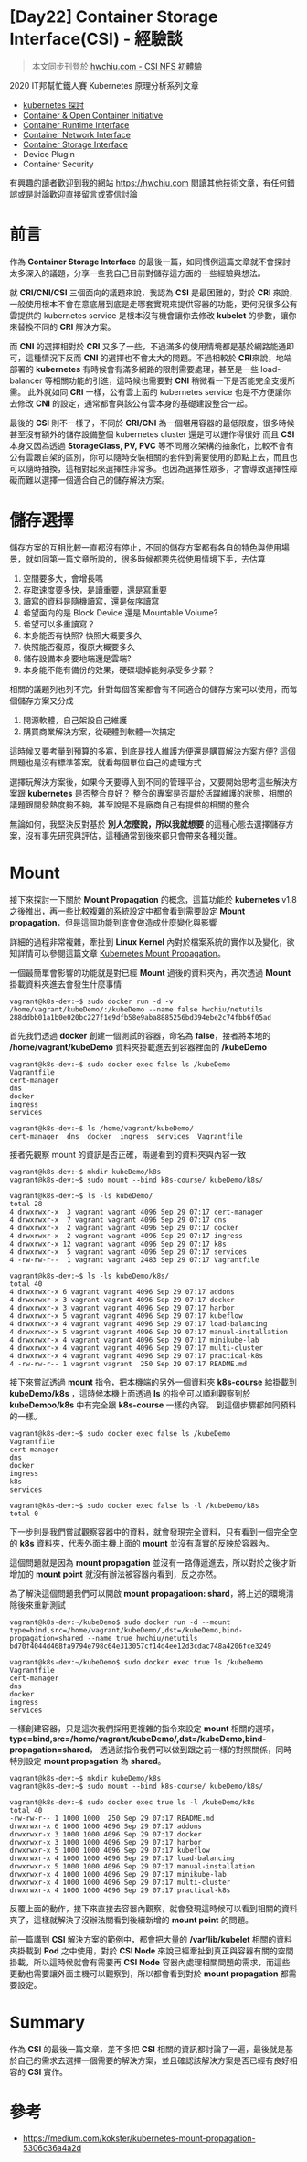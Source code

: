 [Day22] Container Storage Interface(CSI) - 經驗談
================================================

> 本文同步刊登於 [hwchiu.com - CSI NFS 初體驗](https://www.hwchiu.com/csi-nfs.html)

2020 IT邦幫忙鐵人賽 Kubernetes 原理分析系列文章

- [kubernetes 探討](https://ithelp.ithome.com.tw/articles/10215384/)
- [Container & Open Container Initiative](https://ithelp.ithome.com.tw/articles/10216215)
- [Container Runtime Interface](https://ithelp.ithome.com.tw/articles/10218127)
- [Container Network Interface](https://ithelp.ithome.com.tw/articles/10220626)
- [Container Storage Interface](https://ithelp.ithome.com.tw/articles/10224183)
- Device Plugin
- Container Security

有興趣的讀者歡迎到我的網站 https://hwchiu.com 閱讀其他技術文章，有任何錯誤或是討論歡迎直接留言或寄信討論

# 前言

作為 **Container Storage Interface** 的最後一篇，如同慣例這篇文章就不會探討太多深入的議題，分享一些我自己目前對儲存這方面的一些經驗與想法。

就 **CRI/CNI/CSI** 三個面向的議題來說，我認為 **CSI** 是最困難的，對於 **CRI** 來說，一般使用根本不會在意底層到底是走哪套實現來提供容器的功能，更何況很多公有雲提供的 kubernetes service 是根本沒有機會讓你去修改 **kubelet** 的參數，讓你來替換不同的 **CRI** 解決方案。

而 **CNI** 的選擇相對於 **CRI** 又多了一些，不過滿多的使用情境都是基於網路能通即可，這種情況下反而 **CNI** 的選擇也不會太大的問題。不過相較於 **CRI**來說，地端部署的 **kubernetes** 有時候會有滿多網路的限制需要處理，甚至是一些 load-balancer 等相關功能的引進，這時候也需要對 **CNI** 稍微看一下是否能完全支援所需。
此外就如同 **CRI** 一樣，公有雲上面的 kubernetes service 也是不方便讓你去修改 **CNI** 的設定，通常都會與該公有雲本身的基礎建設整合一起。

最後的 **CSI** 則不一樣了，不同於 **CRI/CNI** 為一個堪用容器的最低限度，很多時候甚至沒有額外的儲存設備整個 kubernetes cluster 還是可以運作得很好
而且 **CSI** 本身又因為透過 **StorageClass, PV, PVC** 等不同層次架構的抽象化，比較不會有公有雲跟自架的區別，你可以隨時安裝相關的套件到需要使用的節點上去，而且也可以隨時抽換，這相對起來選擇性非常多。也因為選擇性眾多，才會導致選擇性障礙而難以選擇一個適合自己的儲存解決方案。


# 儲存選擇
儲存方案的互相比較一直都沒有停止，不同的儲存方案都有各自的特色與使用場景，就如同第一篇文章所說的，很多時候都要先從使用情境下手，去估算
1. 空間要多大，會增長嗎
2. 存取速度要多快，是讀重要，還是寫重要
3. 讀寫的資料是隨機讀寫，還是依序讀寫
4. 希望面向的是 Block Device 還是 Mountable Volume?
5. 希望可以多重讀寫？
6. 本身能否有快照? 快照大概要多久
7. 快照能否復原，復原大概要多久
8. 儲存設備本身要地端還是雲端?
10. 本身能不能有備份的效果，硬碟壞掉能夠承受多少顆？

相關的議題列也列不完，針對每個答案都會有不同適合的儲存方案可以使用，而每個儲存方案又分成
1. 開源軟體，自己架設自己維護
2. 購買商業解決方案，從硬體到軟體一次搞定

這時候又要考量到預算的多寡，到底是找人維護方便還是購買解決方案方便? 這個問題也是沒有標準答案，就看每個單位自己的處理方式

選擇玩解決方案後，如果今天要導入到不同的管理平台，又要開始思考這些解決方案跟 **kubernetes** 是否整合良好？
整合的專案是否屬於活躍維護的狀態，相關的議題跟開發熱度夠不夠，甚至說是不是廠商自己有提供的相關的整合

無論如何，我堅決反對基於 **別人怎麼說，所以我就想要** 的這種心態去選擇儲存方案，沒有事先研究與評估，這種通常到後來都只會帶來各種災難。


# Mount

接下來探討一下關於 **Mount Propagation** 的概念，這篇功能於 **kubernetes** v1.8 之後推出，再一些比較複雜的系統設定中都會看到需要設定 **Mount propagation**，但是這個功能到底會做造成什麼變化與影響

詳細的過程非常複雜，牽扯到 **Linux Kernel** 內對於檔案系統的實作以及變化，欲知詳情可以參閱這篇文章 [Kubernetes Mount Propagation](https://medium.com/kokster/kubernetes-mount-propagation-5306c36a4a2d)。

一個最簡單會影響的功能就是對已經 **Mount** 過後的資料夾內，再次透過 **Mount** 掛載資料夾進去會發生什麼事情

```bash=
vagrant@k8s-dev:~$ sudo docker run -d -v /home/vagrant/kubeDemo/:/kubeDemo --name false hwchiu/netutils
288ddbb01a1b0e020bc227f1e9dfb58e9aba8885256bd394ebe2c74fbb6f05ad
```
首先我們透過 **docker** 創建一個測試的容器，命名為 **false**，接者將本地的 **/home/vagrant/kubeDemo** 資料夾掛載進去到容器裡面的 **/kubeDemo**


```bash=
vagrant@k8s-dev:~$ sudo docker exec false ls /kubeDemo
Vagrantfile
cert-manager
dns
docker
ingress
services

vagrant@k8s-dev:~$ ls /home/vagrant/kubeDemo/
cert-manager  dns  docker  ingress  services  Vagrantfile
```

接者先觀察 mount 的資訊是否正確，兩邊看到的資料夾與內容一致

```bash=
vagrant@k8s-dev:~$ mkdir kubeDemo/k8s
vagrant@k8s-dev:~$ sudo mount --bind k8s-course/ kubeDemo/k8s/

vagrant@k8s-dev:~$ ls -ls kubeDemo/
total 28
4 drwxrwxr-x  3 vagrant vagrant 4096 Sep 29 07:17 cert-manager
4 drwxrwxr-x  7 vagrant vagrant 4096 Sep 29 07:17 dns
4 drwxrwxr-x  2 vagrant vagrant 4096 Sep 29 07:17 docker
4 drwxrwxr-x  2 vagrant vagrant 4096 Sep 29 07:17 ingress
4 drwxrwxr-x 12 vagrant vagrant 4096 Sep 29 07:17 k8s
4 drwxrwxr-x  5 vagrant vagrant 4096 Sep 29 07:17 services
4 -rw-rw-r--  1 vagrant vagrant 2483 Sep 29 07:17 Vagrantfile

vagrant@k8s-dev:~$ ls -ls kubeDemo/k8s/
total 40
4 drwxrwxr-x 6 vagrant vagrant 4096 Sep 29 07:17 addons
4 drwxrwxr-x 3 vagrant vagrant 4096 Sep 29 07:17 docker
4 drwxrwxr-x 3 vagrant vagrant 4096 Sep 29 07:17 harbor
4 drwxrwxr-x 5 vagrant vagrant 4096 Sep 29 07:17 kubeflow
4 drwxrwxr-x 4 vagrant vagrant 4096 Sep 29 07:17 load-balancing
4 drwxrwxr-x 5 vagrant vagrant 4096 Sep 29 07:17 manual-installation
4 drwxrwxr-x 4 vagrant vagrant 4096 Sep 29 07:17 minikube-lab
4 drwxrwxr-x 4 vagrant vagrant 4096 Sep 29 07:17 multi-cluster
4 drwxrwxr-x 4 vagrant vagrant 4096 Sep 29 07:17 practical-k8s
4 -rw-rw-r-- 1 vagrant vagrant  250 Sep 29 07:17 README.md

```


接下來嘗試透過 **mount** 指令，把本機端的另外一個資料夾 **k8s-course** 給掛載到 **kubeDemo/k8s** ，這時候本機上面透過 **ls** 的指令可以順利觀察到於 **kubeDemoo/k8s** 中有完全跟 **k8s-course** 一樣的內容。
到這個步驟都如同預料的一樣。

```bash=
vagrant@k8s-dev:~$ sudo docker exec false ls /kubeDemo
Vagrantfile
cert-manager
dns
docker
ingress
k8s
services

vagrant@k8s-dev:~$ sudo docker exec false ls -l /kubeDemo/k8s
total 0
```
下一步則是我們嘗試觀察容器中的資料，就會發現完全資料，只有看到一個完全空的 **k8s** 資料夾，代表外面主機上面的 **mount** 並沒有真實的反映於容器內。

這個問題就是因為 **mount propagation** 並沒有一路傳遞進去，所以對於之後才新增加的 **mount point** 就沒有辦法被容器內看到，反之亦然。

為了解決這個問題我們可以開啟 **mount propagatioon: shard**，將上述的環境清除後來重新測試

```bash=
vagrant@k8s-dev:~/kubeDemo$ sudo docker run -d --mount type=bind,src=/home/vagrant/kubeDemo/,dst=/kubeDemo,bind-propagation=shared --name true hwchiu/netutils
bd70f4044d468fa9794e798c64e313057cf14d4ee12d3cdac748a4206fce3249

vagrant@k8s-dev:~/kubeDemo$ sudo docker exec true ls /kubeDemo
Vagrantfile
cert-manager
dns
docker
ingress
services
```

一樣創建容器，只是這次我們採用更複雜的指令來設定 **mount** 相關的選項，
**type=bind,src=/home/vagrant/kubeDemo/,dst=/kubeDemo,bind-propagation=shared**， 透過該指令我們可以做到跟之前一樣的對照關係，同時特別設定 **mount propagation** 為 **shared**。

```bash=
vagrant@k8s-dev:~$ mkdir kubeDemo/k8s
vagrant@k8s-dev:~$ sudo mount --bind k8s-course/ kubeDemo/k8s/

vagrant@k8s-dev:~$ sudo docker exec true ls -l /kubeDemo/k8s
total 40
-rw-rw-r-- 1 1000 1000  250 Sep 29 07:17 README.md
drwxrwxr-x 6 1000 1000 4096 Sep 29 07:17 addons
drwxrwxr-x 3 1000 1000 4096 Sep 29 07:17 docker
drwxrwxr-x 3 1000 1000 4096 Sep 29 07:17 harbor
drwxrwxr-x 5 1000 1000 4096 Sep 29 07:17 kubeflow
drwxrwxr-x 4 1000 1000 4096 Sep 29 07:17 load-balancing
drwxrwxr-x 5 1000 1000 4096 Sep 29 07:17 manual-installation
drwxrwxr-x 4 1000 1000 4096 Sep 29 07:17 minikube-lab
drwxrwxr-x 4 1000 1000 4096 Sep 29 07:17 multi-cluster
drwxrwxr-x 4 1000 1000 4096 Sep 29 07:17 practical-k8s

```

反覆上面的動作，接下來直接去容器內觀察，就會發現這時候可以看到相關的資料夾了，這樣就解決了沒辦法關看到後續新增的 **mount point** 的問題。

前一篇講到 **CSI** 解決方案的範例中，都會把大量的 **/var/lib/kubelet** 相關的資料夾掛載到 **Pod** 之中使用，對於 **CSI Node** 來說已經牽扯到真正與容器有關的空間掛載，所以這時候就會有需要再 **CSI Node** 容器內處理相關問題的需求，而這些更動也需要讓外面主機可以觀察到，所以都會看到對於 **mount propagation** 都需要設定。

# Summary
作為 **CSI** 的最後一篇文章，差不多把 **CSI** 相關的資訊都討論了一遍，最後就是基於自己的需求去選擇一個需要的解決方案，並且確認該解決方案是否已經有良好相容的 **CSI** 實作。

# 參考
- https://medium.com/kokster/kubernetes-mount-propagation-5306c36a4a2d
